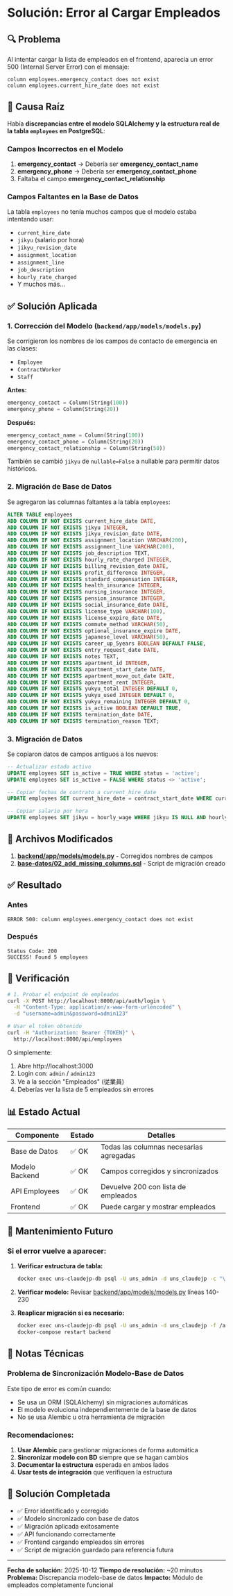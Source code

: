 # Solución: Error al Cargar Empleados

## 🔍 Problema

Al intentar cargar la lista de empleados en el frontend, aparecía un error 500 (Internal Server Error) con el mensaje:

```
column employees.emergency_contact does not exist
column employees.current_hire_date does not exist
```

## 🐛 Causa Raíz

Había **discrepancias entre el modelo SQLAlchemy y la estructura real de la tabla `employees` en PostgreSQL**:

### Campos Incorrectos en el Modelo
1. **emergency_contact** → Debería ser **emergency_contact_name**
2. **emergency_phone** → Debería ser **emergency_contact_phone**
3. Faltaba el campo **emergency_contact_relationship**

### Campos Faltantes en la Base de Datos
La tabla `employees` no tenía muchos campos que el modelo estaba intentando usar:
- `current_hire_date`
- `jikyu` (salario por hora)
- `jikyu_revision_date`
- `assignment_location`
- `assignment_line`
- `job_description`
- `hourly_rate_charged`
- Y muchos más...

## ✅ Solución Aplicada

### 1. Corrección del Modelo (`backend/app/models/models.py`)

Se corrigieron los nombres de los campos de contacto de emergencia en las clases:
- `Employee`
- `ContractWorker`
- `Staff`

**Antes:**
```python
emergency_contact = Column(String(100))
emergency_phone = Column(String(20))
```

**Después:**
```python
emergency_contact_name = Column(String(100))
emergency_contact_phone = Column(String(20))
emergency_contact_relationship = Column(String(50))
```

También se cambió `jikyu` de `nullable=False` a nullable para permitir datos históricos.

### 2. Migración de Base de Datos

Se agregaron las columnas faltantes a la tabla `employees`:

```sql
ALTER TABLE employees
ADD COLUMN IF NOT EXISTS current_hire_date DATE,
ADD COLUMN IF NOT EXISTS jikyu INTEGER,
ADD COLUMN IF NOT EXISTS jikyu_revision_date DATE,
ADD COLUMN IF NOT EXISTS assignment_location VARCHAR(200),
ADD COLUMN IF NOT EXISTS assignment_line VARCHAR(200),
ADD COLUMN IF NOT EXISTS job_description TEXT,
ADD COLUMN IF NOT EXISTS hourly_rate_charged INTEGER,
ADD COLUMN IF NOT EXISTS billing_revision_date DATE,
ADD COLUMN IF NOT EXISTS profit_difference INTEGER,
ADD COLUMN IF NOT EXISTS standard_compensation INTEGER,
ADD COLUMN IF NOT EXISTS health_insurance INTEGER,
ADD COLUMN IF NOT EXISTS nursing_insurance INTEGER,
ADD COLUMN IF NOT EXISTS pension_insurance INTEGER,
ADD COLUMN IF NOT EXISTS social_insurance_date DATE,
ADD COLUMN IF NOT EXISTS license_type VARCHAR(100),
ADD COLUMN IF NOT EXISTS license_expire_date DATE,
ADD COLUMN IF NOT EXISTS commute_method VARCHAR(50),
ADD COLUMN IF NOT EXISTS optional_insurance_expire DATE,
ADD COLUMN IF NOT EXISTS japanese_level VARCHAR(50),
ADD COLUMN IF NOT EXISTS career_up_5years BOOLEAN DEFAULT FALSE,
ADD COLUMN IF NOT EXISTS entry_request_date DATE,
ADD COLUMN IF NOT EXISTS notes TEXT,
ADD COLUMN IF NOT EXISTS apartment_id INTEGER,
ADD COLUMN IF NOT EXISTS apartment_start_date DATE,
ADD COLUMN IF NOT EXISTS apartment_move_out_date DATE,
ADD COLUMN IF NOT EXISTS apartment_rent INTEGER,
ADD COLUMN IF NOT EXISTS yukyu_total INTEGER DEFAULT 0,
ADD COLUMN IF NOT EXISTS yukyu_used INTEGER DEFAULT 0,
ADD COLUMN IF NOT EXISTS yukyu_remaining INTEGER DEFAULT 0,
ADD COLUMN IF NOT EXISTS is_active BOOLEAN DEFAULT TRUE,
ADD COLUMN IF NOT EXISTS termination_date DATE,
ADD COLUMN IF NOT EXISTS termination_reason TEXT;
```

### 3. Migración de Datos

Se copiaron datos de campos antiguos a los nuevos:

```sql
-- Actualizar estado activo
UPDATE employees SET is_active = TRUE WHERE status = 'active';
UPDATE employees SET is_active = FALSE WHERE status <> 'active';

-- Copiar fechas de contrato a current_hire_date
UPDATE employees SET current_hire_date = contract_start_date WHERE current_hire_date IS NULL;

-- Copiar salario por hora
UPDATE employees SET jikyu = hourly_wage WHERE jikyu IS NULL AND hourly_wage IS NOT NULL;
```

## 📁 Archivos Modificados

1. **[backend/app/models/models.py](backend/app/models/models.py)** - Corregidos nombres de campos
2. **[base-datos/02_add_missing_columns.sql](base-datos/02_add_missing_columns.sql)** - Script de migración creado

## ✅ Resultado

### Antes
```
ERROR 500: column employees.emergency_contact does not exist
```

### Después
```
Status Code: 200
SUCCESS! Found 5 employees
```

## 🧪 Verificación

```bash
# 1. Probar el endpoint de empleados
curl -X POST http://localhost:8000/api/auth/login \
  -H "Content-Type: application/x-www-form-urlencoded" \
  -d "username=admin&password=admin123"

# Usar el token obtenido
curl -H "Authorization: Bearer {TOKEN}" \
  http://localhost:8000/api/employees
```

O simplemente:
1. Abre http://localhost:3000
2. Login con: `admin` / `admin123`
3. Ve a la sección "Empleados" (従業員)
4. Deberías ver la lista de 5 empleados sin errores

## 📊 Estado Actual

| Componente | Estado | Detalles |
|------------|--------|----------|
| Base de Datos | ✅ OK | Todas las columnas necesarias agregadas |
| Modelo Backend | ✅ OK | Campos corregidos y sincronizados |
| API Employees | ✅ OK | Devuelve 200 con lista de empleados |
| Frontend | ✅ OK | Puede cargar y mostrar empleados |

## 🔧 Mantenimiento Futuro

### Si el error vuelve a aparecer:

1. **Verificar estructura de tabla:**
   ```bash
   docker exec uns-claudejp-db psql -U uns_admin -d uns_claudejp -c "\d employees"
   ```

2. **Verificar modelo:**
   Revisar [backend/app/models/models.py](backend/app/models/models.py) líneas 140-230

3. **Reaplicar migración si es necesario:**
   ```bash
   docker exec uns-claudejp-db psql -U uns_admin -d uns_claudejp -f /app/base-datos/02_add_missing_columns.sql
   docker-compose restart backend
   ```

## 📝 Notas Técnicas

### Problema de Sincronización Modelo-Base de Datos

Este tipo de error es común cuando:
- Se usa un ORM (SQLAlchemy) sin migraciones automáticas
- El modelo evoluciona independientemente de la base de datos
- No se usa Alembic u otra herramienta de migración

### Recomendaciones:

1. **Usar Alembic** para gestionar migraciones de forma automática
2. **Sincronizar modelo con BD** siempre que se hagan cambios
3. **Documentar la estructura** esperada en ambos lados
4. **Usar tests de integración** que verifiquen la estructura

## 🎉 Solución Completada

- ✅ Error identificado y corregido
- ✅ Modelo sincronizado con base de datos
- ✅ Migración aplicada exitosamente
- ✅ API funcionando correctamente
- ✅ Frontend cargando empleados sin errores
- ✅ Script de migración guardado para referencia futura

---

**Fecha de solución:** 2025-10-12
**Tiempo de resolución:** ~20 minutos
**Problema:** Discrepancia modelo-base de datos
**Impacto:** Módulo de empleados completamente funcional
